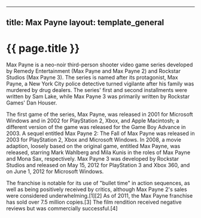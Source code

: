 
---
title: Max Payne
layout: template_general
---

# {{ page.title }}

Max Payne is a neo-noir third-person shooter video game series developed by Remedy Entertainment (Max Payne and Max Payne 2) and Rockstar Studios (Max Payne 3). The series is named after its protagonist, Max Payne, a New York City police detective turned vigilante after his family was murdered by drug dealers. The series' first and second installments were written by Sam Lake, while Max Payne 3 was primarily written by Rockstar Games' Dan Houser.

The first game of the series, Max Payne, was released in 2001 for Microsoft Windows and in 2002 for PlayStation 2, Xbox, and Apple Macintosh; a different version of the game was released for the Game Boy Advance in 2003. A sequel entitled Max Payne 2: The Fall of Max Payne was released in 2003 for PlayStation 2, Xbox and Microsoft Windows. In 2008, a movie adaption, loosely based on the original game, entitled Max Payne, was released, starring Mark Wahlberg and Mila Kunis in the roles of Max Payne and Mona Sax, respectively. Max Payne 3 was developed by Rockstar Studios and released on May 15, 2012 for PlayStation 3 and Xbox 360, and on June 1, 2012 for Microsoft Windows.

The franchise is notable for its use of "bullet time" in action sequences, as well as being positively received by critics, although Max Payne 2's sales were considered underwhelming.[1][2] As of 2011, the Max Payne franchise has sold over 7.5 million copies.[3] The film rendition received negative reviews but was commercially successful.[4]